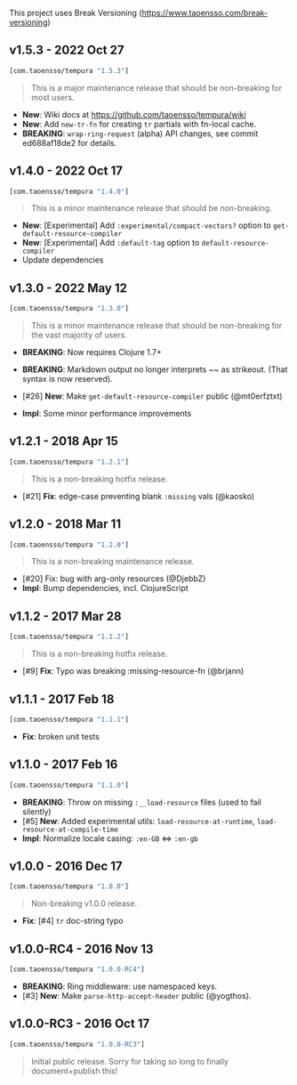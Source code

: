 This project uses Break Versioning (https://www.taoensso.com/break-versioning)

## v1.5.3 - 2022 Oct 27

```clojure
[com.taoensso/tempura "1.5.3"]
```

> This is a major maintenance release that should be non-breaking for most users.

* **New**: Wiki docs at https://github.com/taoensso/tempura/wiki
* **New**: Add `new-tr-fn` for creating `tr` partials with fn-local cache.
* **BREAKING**: `wrap-ring-request` (alpha) API changes, see commit ed688af18de2 for details.


## v1.4.0 - 2022 Oct 17

```clojure
[com.taoensso/tempura "1.4.0"]
```

> This is a minor maintenance release that should be non-breaking.

* **New**: [Experimental] Add `:experimental/compact-vectors?` option to `get-default-resource-compiler`
* **New**: [Experimental] Add `:default-tag` option to `default-resource-compiler`
* Update dependencies


## v1.3.0 - 2022 May 12

```clojure
[com.taoensso/tempura "1.3.0"]
```

> This is a minor maintenance release that should be non-breaking for the vast majority of users.

* **BREAKING**: Now requires Clojure 1.7+
* **BREAKING**: Markdown output no longer interprets ~~ as strikeout. (That syntax is now reserved).

* [#26] **New**: Make `get-default-resource-compiler` public (@mt0erfztxt)
* **Impl**: Some minor performance improvements


## v1.2.1 - 2018 Apr 15

```clojure
[com.taoensso/tempura "1.2.1"]
```

> This is a non-breaking hotfix release.

* [#21] **Fix**: edge-case preventing blank `:missing` vals (@kaosko)

## v1.2.0 - 2018 Mar 11

```clojure
[com.taoensso/tempura "1.2.0"]
```

> This is a non-breaking maintenance release.

* [#20] Fix: bug with arg-only resources (@DjebbZ)
* **Impl**: Bump dependencies, incl. ClojureScript

## v1.1.2 - 2017 Mar 28

```clojure
[com.taoensso/tempura "1.1.2"]
```

> This is a non-breaking hotfix release.

* [#9] **Fix**: Typo was breaking :missing-resource-fn (@brjann)

## v1.1.1 - 2017 Feb 18

```clojure
[com.taoensso/tempura "1.1.1"]
```

* **Fix**: broken unit tests

## v1.1.0 - 2017 Feb 16

```clojure
[com.taoensso/tempura "1.1.0"]
```

* **BREAKING**: Throw on missing `:__load-resource` files (used to fail silently)
* [#5] **New**: Added experimental utils: `load-resource-at-runtime`, `load-resource-at-compile-time`
* **Impl**: Normalize locale casing: `:en-GB` <=> `:en-gb`

## v1.0.0 - 2016 Dec 17

```clojure
[com.taoensso/tempura "1.0.0"]
```

> Non-breaking v1.0.0 release.

* **Fix**: [#4] `tr` doc-string typo

## v1.0.0-RC4 - 2016 Nov 13

```clojure
[com.taoensso/tempura "1.0.0-RC4"]
```

* **BREAKING**: Ring middleware: use namespaced keys.
* [#3] **New**: Make `parse-http-accept-header` public (@yogthos).


## v1.0.0-RC3 - 2016 Oct 17

```clojure
[com.taoensso/tempura "1.0.0-RC3"]
```

> Initial public release. Sorry for taking so long to finally document+publish this!
